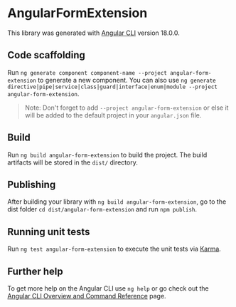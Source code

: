 # AngularFormExtension

This library was generated with [Angular CLI](https://github.com/angular/angular-cli) version 18.0.0.

## Code scaffolding

Run `ng generate component component-name --project angular-form-extension` to generate a new component. You can also use `ng generate directive|pipe|service|class|guard|interface|enum|module --project angular-form-extension`.
> Note: Don't forget to add `--project angular-form-extension` or else it will be added to the default project in your `angular.json` file. 

## Build

Run `ng build angular-form-extension` to build the project. The build artifacts will be stored in the `dist/` directory.

## Publishing

After building your library with `ng build angular-form-extension`, go to the dist folder `cd dist/angular-form-extension` and run `npm publish`.

## Running unit tests

Run `ng test angular-form-extension` to execute the unit tests via [Karma](https://karma-runner.github.io).

## Further help

To get more help on the Angular CLI use `ng help` or go check out the [Angular CLI Overview and Command Reference](https://angular.dev/tools/cli) page.
